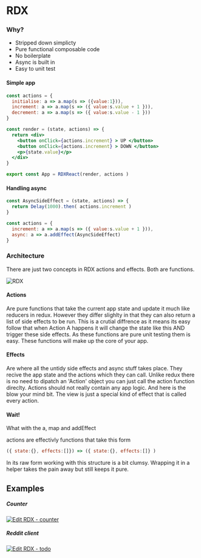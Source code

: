 # RDX 

### Why?

* Stripped down simplicty
* Pure functional composable code
* No boilerplate
* Async is built in
* Easy to unit test

#### Simple app

```jsx
const actions = {
  initialise: a => a.map(s => ({value:1})),
  increment: a => a.map(s => ({ value:s.value + 1 })),
  decrement: a => a.map(s => ({ value:s.value - 1 }))
}

const render = (state, actions) => {
  return <div>
    <button onClick={actions.increment} > UP </button>
    <button onClick={actions.increment} > DOWN </button>
    <p>{state.value}</p> 
  </div>
}

export const App = RDXReact(render, actions )
```

#### Handling async

```jsx
const AsyncSideEffect = (state, actions) => {
  return Delay(1000).then( actions.increment )
}

const actions = {
  increment: a => a.map(s => ({ value:s.value + 1 })),
  async: a => a.addEffect(AsyncSideEffect)
}
```

### Architecture

There are just two concepts in RDX actions and effects. Both are functions.

![RDX](http://i.imgur.com/Ibyvi6A.png?3)

#### Actions

Are pure functions that take the current app state and update it much like reducers in redux. However they differ slighlty in that they can also return a list of side effects to be run. This is a crutial diffrence as it means its easy follow that when Action A happens it will change the state like this AND trigger these side effects. As these functions are pure unit testing them is easy. These functions will make up the core of your app.

#### Effects

Are where all the untidy side effects and async stuff takes place. They recive the app state and the actions which they can call. Unlike redux there is no need to dipatch an 'Action' object you can just call the action function direclty. Actions should not really contain any app logic. And here is the blow your mind bit. The view is just a special kind of effect that is called every action.

#### Wait! 

What with the a, map and addEffect

actions are effectivly functions that take this form

```javascript
({ state:{}, effects:[]}) => ({ state:{}, effects:[]} )
```

In its raw form working with this structure is a bit clumsy. Wrapping it in a helper takes the pain away but still keeps it pure. 

## Examples

##### Counter 
[![Edit RDX - counter](https://codesandbox.io/static/img/play-codesandbox.svg)](https://codesandbox.io/s/mw7m43Nk3)

##### Reddit client 
[![Edit RDX - todo](https://codesandbox.io/static/img/play-codesandbox.svg)](https://codesandbox.io/s/L9jl809yp)


